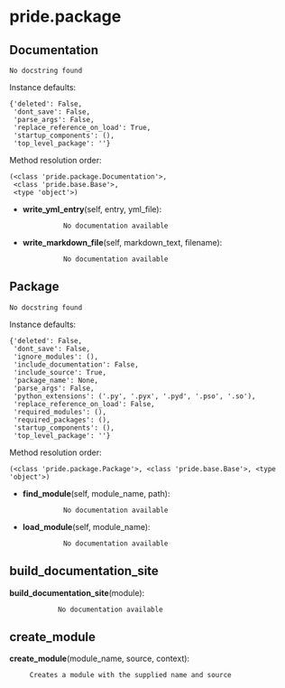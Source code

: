 pride.package
==============



Documentation
--------------

	No docstring found


Instance defaults: 

	{'deleted': False,
	 'dont_save': False,
	 'parse_args': False,
	 'replace_reference_on_load': True,
	 'startup_components': (),
	 'top_level_package': ''}

Method resolution order: 

	(<class 'pride.package.Documentation'>,
	 <class 'pride.base.Base'>,
	 <type 'object'>)

- **write_yml_entry**(self, entry, yml_file):

				No documentation available


- **write_markdown_file**(self, markdown_text, filename):

				No documentation available


Package
--------------

	No docstring found


Instance defaults: 

	{'deleted': False,
	 'dont_save': False,
	 'ignore_modules': (),
	 'include_documentation': False,
	 'include_source': True,
	 'package_name': None,
	 'parse_args': False,
	 'python_extensions': ('.py', '.pyx', '.pyd', '.pso', '.so'),
	 'replace_reference_on_load': False,
	 'required_modules': (),
	 'required_packages': (),
	 'startup_components': (),
	 'top_level_package': ''}

Method resolution order: 

	(<class 'pride.package.Package'>, <class 'pride.base.Base'>, <type 'object'>)

- **find_module**(self, module_name, path):

				No documentation available


- **load_module**(self, module_name):

				No documentation available


build_documentation_site
--------------

**build_documentation_site**(module):

				No documentation available


create_module
--------------

**create_module**(module_name, source, context):

		 Creates a module with the supplied name and source
